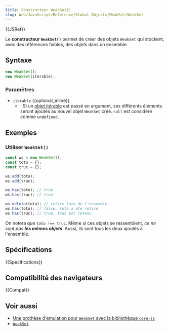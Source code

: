 ```yaml
---
title: Constructeur WeakSet()
slug: Web/JavaScript/Reference/Global_Objects/WeakSet/WeakSet
---
```


{{JSRef}}

Le **constructeur `WeakSet()`** permet de créer des objets `WeakSet` qui stockent, avec des références faibles, des _objets_ dans un ensemble.

## Syntaxe

```js
new WeakSet();
new WeakSet(iterable);
```

### Paramètres

- `iterable` {{optional_inline}}
  - : Si un [objet itérable](/fr/docs/Web/JavaScript/Reference/Iteration_protocols#le_protocole_«_itérable_») est passé en argument, ses différents éléments seront ajoutés au nouvel objet `WeakSet` créé. `null` est considéré comme `undefined`.

## Exemples

### Utiliser `WeakSet()`

```js
const ws = new WeakSet();
const toto = {};
const truc = {};

ws.add(toto);
ws.add(truc);

ws.has(toto); // true
ws.has(truc); // true

ws.delete(toto); // retire toto de l'ensemble
ws.has(toto); // false, toto a été retiré
ws.has(truc); // true, truc est retenu
```

On notera que `toto !== truc`. Même si ces objets se ressemblent, _ce ne sont pas **les mêmes objets**_. Aussi, ils sont tous les deux ajoutés à l'ensemble.

## Spécifications

{{Specifications}}

## Compatibilité des navigateurs

{{Compat}}

## Voir aussi

- [Une prothèse d'émulation pour `WeakSet` avec la bibliothèque `core-js`](https://github.com/zloirock/core-js#weakset)
- [`WeakSet`](/fr/docs/Web/JavaScript/Reference/Global_Objects/WeakSet)
